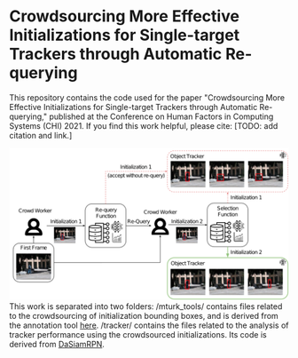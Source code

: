 # Crowdsourcing More Effective Initializations for Single-target Trackers through Automatic Re-querying
This repository contains the code used for the paper "Crowdsourcing More Effective Initializations for Single-target Trackers through Automatic Re-querying," published at the Conference on Human Factors in Computing Systems (CHI) 2021. If you find this work helpful, please cite:
[TODO: add citation and link.]

![Smart Replacement Teaser Figure](https://github.com/lemmersj/crowdsourcing-effective-initializations/blob/main/teaser_fig.png)
This work is separated into two folders: /mturk_tools/ contains files related to the crowdsourcing of initialization bounding boxes, and is derived from the annotation tool [here](https://github.com/kyamagu/bbox-annotator).  /tracker/ contains the files related to the analysis of tracker performance using the crowdsourced initializations. Its code is derived from [DaSiamRPN](https://github.com/foolwood/DaSiamRPN).

